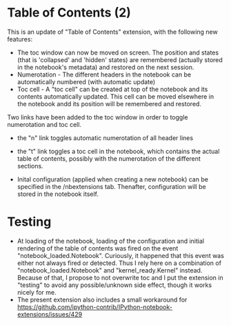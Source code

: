 # Table of Contents (2)

This is an update of "Table of Contents" extension, with the following new features:
- The toc window can now be moved on screen. The position and states (that is 'collapsed' and 'hidden' states) are remembered (actually stored in the notebook's metadata) and restored on the next session.
- Numerotation - The different headers in the notebook can be automatically numbered (with automatic update)
- Toc cell - A "toc cell" can be created at top of the notebook and its contents automatically updated. This cell can be moved elsewhere in the notebook andd its position will be remembered and restored. 

Two links have been added to the toc window in order to toggle numerotation and toc cell. 
   - the "n" link toggles automatic numerotation of all header lines
   - the "t" link toggles a toc cell in the notebook, which contains the actual table of contents, possibly with the numerotation of the different sections. 

- Inital configuration (applied when creating a new notebook) can be specified in the /nbextensions tab. Thenafter, configuration will be stored in the notebook itself. 

# Testing 
- At loading of the notebook, loading of the configuration and initial rendering of the table of contents was fired on the event "notebook_loaded.Notebook". Curiously, it happened that this event was either not always fired or detected. Thus I rely here on a combination of  "notebook_loaded.Notebook" and "kernel_ready.Kernel" instead. Because of that, I propose to not overwrite toc and I put the extension in "testing" to avoid any possible/unknown side effect, though it works nicely for me. 
- The present extension also includes a small workaround for https://github.com/ipython-contrib/IPython-notebook-extensions/issues/429
